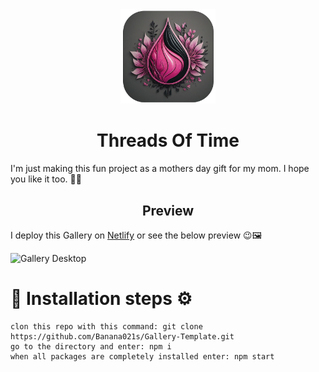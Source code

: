 <div align="center">
<img src="./public/favicon.png" alt="logo" width="30%"/>
</div>

<h1 align="center">Threads Of Time</h1>
I'm just making this fun project as a mothers day gift for my mom. I hope you like it too. 🎁🎉

<h2 align="center">Preview</h2>

I deploy this Gallery on [Netlify](https://treadsoftime.netlify.app/) or see the below preview 😉🖼

![Gallery Desktop](https://user-images.githubusercontent.com/89915857/164554768-0c553069-068e-4b3b-b6be-3c383a76d0cf.png)

# 📍 Installation steps ⚙
    clon this repo with this command: git clone https://github.com/Banana021s/Gallery-Template.git
    go to the directory and enter: npm i
    when all packages are completely installed enter: npm start
